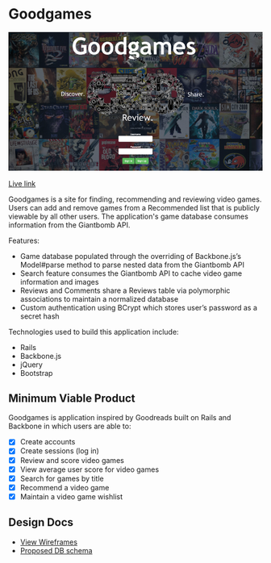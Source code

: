 # Goodgames

![alt text][screenshot]

[Live link][link]

[screenshot]: ./docs/goodgames.png
[link]: http://thegoodgames.xyz

Goodgames is a site for finding, recommending and reviewing video games. Users can add and remove games from a Recommended list that is publicly viewable by all other users. The application's game database consumes information from the Giantbomb API.

Features:

* Game database populated through the overriding of Backbone.js’s Model#parse method to parse nested data from the Giantbomb API
* Search feature consumes the Giantbomb API to cache video game information and images
* Reviews and Comments share a Reviews table via polymorphic associations to maintain a normalized database
* Custom authentication using BCrypt which stores user’s password as a secret hash

Technologies used to build this application include:

* Rails
* Backbone.js
* jQuery
* Bootstrap

## Minimum Viable Product
Goodgames is application inspired by Goodreads built on Rails and Backbone in which users are able to:

- [X] Create accounts
- [X] Create sessions (log in)
- [X] Review and score video games
- [X] View average user score for video games
- [X] Search for games by title
- [X] Recommend a video game
- [X] Maintain a video game wishlist

## Design Docs
* [View Wireframes][views]
* [Proposed DB schema][schema]

[views]: ./docs/views.md
[schema]: ./docs/schema.md

